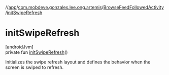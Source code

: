 //[app](../../../index.md)/[com.mobdeve.gonzales.lee.ong.artemis](../index.md)/[BrowseFeedFollowedActivity](index.md)/[initSwipeRefresh](init-swipe-refresh.md)

# initSwipeRefresh

[androidJvm]\
private fun [initSwipeRefresh](init-swipe-refresh.md)()

Initializes the swipe refresh layout and defines the behavior when the screen is swiped to refresh.
